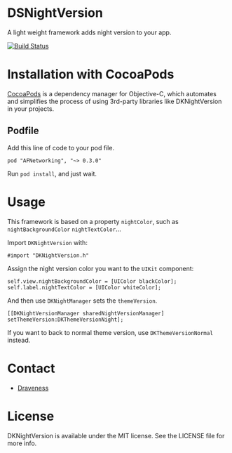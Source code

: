 # DSNightVersion
A light weight framework adds night version to your app.

[![Build Status](https://travis-ci.org/Draveness/DKNightVersion.png)](https://travis-ci.org/Draveness/DKNightVersion)
# Installation with CocoaPods

[CocoaPods](https://cocoapods.org/) is a dependency manager for Objective-C, which automates and simplifies the process of using 3rd-party libraries like DKNightVersion in your projects.

## Podfile

Add this line of code to your pod file.

```
pod "AFNetworking", "~> 0.3.0"
```

Run `pod install`, and just wait.

# Usage

This framework is based on a property `nightColor`, such as `nightBackgroundColor` `nightTextColor`...

Import `DKNightVersion` with:

```
#import "DKNightVersion.h"
```

Assign the night version color you want to the `UIKit` component:

```
self.view.nightBackgroundColor = [UIColor blackColor];
self.label.nightTextColor = [UIColor whiteColor];
```

And then use `DKNightManager` sets the `themeVersion`.

```
[[DKNightVersionManager sharedNightVersionManager] setThemeVersion:DKThemeVersionNight];
```

If you want to back to normal theme version, use `DKThemeVersionNormal` instead.

# Contact

- [Draveness](http://github.com/draveness)

# License

DKNightVersion is available under the MIT license. See the LICENSE file for more info.